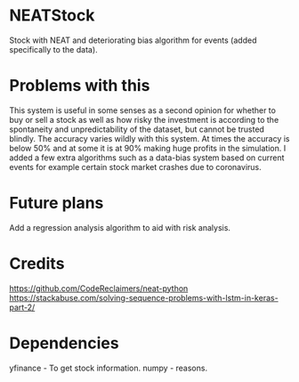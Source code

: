 # NEATStock
Stock with NEAT and deteriorating bias algorithm for events (added specifically to the data). 


# Problems with this
This system is useful in some senses as a second opinion for whether to buy or sell a stock as well as how risky the investment is according to the spontaneity and unpredictability of the dataset, but cannot be trusted blindly.
The accuracy varies wildly with this system. At times the accuracy is below 50% and at some it is at 90% making huge profits in the simulation. 
I added a few extra algorithms such as a data-bias system based on current events for example certain stock market crashes due to coronavirus. 

# Future plans
Add a regression analysis algorithm to aid with risk analysis. 

# Credits
https://github.com/CodeReclaimers/neat-python
https://stackabuse.com/solving-sequence-problems-with-lstm-in-keras-part-2/


# Dependencies
yfinance - To get stock information.
numpy - reasons. 
